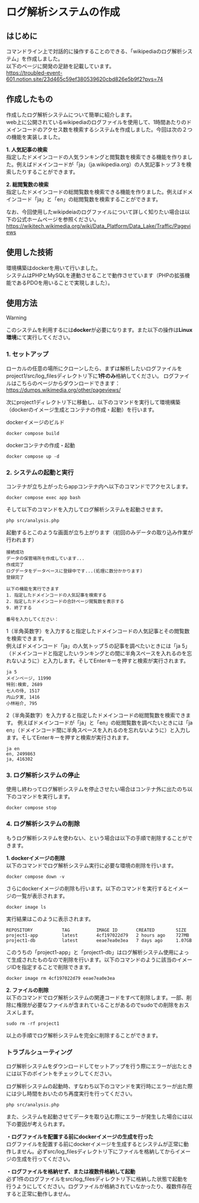 # ログ解析システムの作成

## はじめに

コマンドライン上で対話的に操作することのできる、「wikipediaのログ解析システム」を作成しました。  
以下のページに開発の足跡を記載しています。  
https://troubled-event-601.notion.site/23d465c59ef380539620cbd826e5b9f2?pvs=74

## 作成したもの
作成したログ解析システムについて簡単に紹介します。  
web上に公開されているwikipediaのログファイルを使用して、1時間あたりのドメインコードのアクセス数を検索するシステムを作成しました。今回は次の２つの機能を実装しました。

**1. 人気記事の検索**  
指定したドメインコードの人気ランキングと閲覧数を検索できる機能を作りました。例えばドメインコードが「ja」（ja.wikipedia.org）の人気記事トップ３を検索したりすることができます。

**2. 総閲覧数の検索**  
指定したドメインコードの総閲覧数を検索できる機能を作りました。例えばドメインコード「ja」と「en」の総閲覧数を検索することができます。

なお、今回使用したwikipdeiaのログファイルについて詳しく知りたい場合は以下の公式ホームページを参照ください。  
https://wikitech.wikimedia.org/wiki/Data_Platform/Data_Lake/Traffic/Pageviews

## 使用した技術
環境構築はdockerを用いて行いました。  
システムはPHPとMySQLを連動させることで動作させています（PHPの拡張機能であるPDOを用いることで実現しました）。

## 使用方法

> [!WARNING]
> このシステムを利用するには**docker**が必要になります。また以下の操作は**Linux環境**にて実行してください。

### 1. セットアップ
ローカルの任意の場所にクローンしたら、まずは解析したいログファイルをproject1/src/log_filesディレクトリ下に**1件のみ**格納してください。
ログファイルはこちらのページからダウンロードできます：https://dumps.wikimedia.org/other/pageviews/


次にproject1ディレクトリ下に移動し、以下のコマンドを実行して環境構築（dockerのイメージ生成とコンテナの作成・起動）を行います。

dockerイメージのビルド
```
docker compose build
```

dockerコンテナの作成・起動
```
docker compose up -d
```

### 2. システムの起動と実行 
コンテナが立ち上がったらappコンテナ内へ以下のコマンドでアクセスします。
```
docker compose exec app bash
```

そして以下のコマンドを入力してログ解析システムを起動させます。
```
php src/analysis.php
```

起動するとこのような画面が立ち上がります（初回のみデータの取り込み作業が行われます）
```
接続成功
データの保管場所を作成しています...
作成完了
ログデータをデータベースに登録中です...(処理に数分かかります)
登録完了

以下の機能を実行できます
1. 指定したドメインコードの人気記事を検索する
2. 指定したドメインコードの合計ページ閲覧数を表示する
9. 終了する

番号を入力してください：
```

1（半角英数字）を入力すると指定したドメインコードの人気記事とその閲覧数を検索できます。  
例えばドメインコード「ja」の人気トップ５の記事を調べたいときには「ja 5」（ドメインコードと指定したいランキングとの間に半角スペースを入れるのを忘れないように）と入力します。そしてEnterキーを押すと検索が実行されます。
```
ja 5
メインページ, 11990
特別:検索, 2689
七人の侍, 1517
内山夕実, 1416
小林裕介, 795
```

2（半角英数字）を入力すると指定したドメインコードの総閲覧数を検索できます。
例えばドメインコードが「ja」と「en」の総閲覧数を調べたいときには「ja en」（ドメインコード間に半角スペースを入れるのを忘れないように）と入力します。そしてEnterキーを押すと検索が実行されます。
```
ja en
en, 2499863
ja, 416302
```

### 3. ログ解析システムの停止
使用し終わってログ解析システムを停止させたい場合はコンテナ外に出たのち以下のコマンドを実行します。
```
docker compose stop
```

### 4. ログ解析システムの削除
もうログ解析システムを使わない、という場合は以下の手順で削除することができます。

**1. dockerイメージの削除**  
以下のコマンドでログ解析システム実行に必要な環境の削除を行います。
```
docker compose down -v
```

さらにdockerイメージの削除も行います。以下のコマンドを実行するとイメージの一覧が表示されます。
```
docker image ls
```

実行結果はこのように表示されます。
```
REPOSITORY           TAG          IMAGE ID       CREATED        SIZE
project1-app         latest       4cf197022d79   2 hours ago    727MB
project1-db          latest       eeae7ea0e3ea   7 days ago     1.07GB
```

このうちの「project1-app」と「project1-db」はログ解析システム使用によって生成されたものなので削除を行います。以下のコマンドのように該当のイメージIDを指定することで削除できます。
```
docker image rm 4cf197022d79 eeae7ea0e3ea
```
**2. ファイルの削除**  
以下のコマンドでログ解析システムの関連コードをすべて削除します。一部、削除に権限が必要なファイルが含まれていることがあるのでsudoでの削除をおススメします。
```
sudo rm -rf project1
```

以上の手順でログ解析システムを完全に削除することができます。

### トラブルシューティング
ログ解析システムをダウンロードしてセットアップを行う際にエラーが出たときには以下のポイントをチェックしてください。  

ログ解析システムの起動時、すなわち以下のコマンドを実行時にエラーが出た際には少し時間をおいたのち再度実行を行ってください。
```
php src/analysis.php
```

また、システムを起動させてデータを取り込む際にエラーが発生した場合には以下の要因が考えられます。  

**・ログファイルを配置する前にdockerイメージの生成を行った**  
ログファイルを配置する前にdockerイメージを生成するとシステムが正常に動作しません。必ずsrc/log_filesディレクトリ下にファイルを格納してからイメージの生成を行ってください。  

**・ログファイルを格納せず、または複数件格納して起動**  
必ず1件のログファイルをsrc/log_filesディレクトリ下に格納した状態で起動を行うようにしてください。ログファイルが格納されていなかったり、複数件存在すると正常に動作しません。


